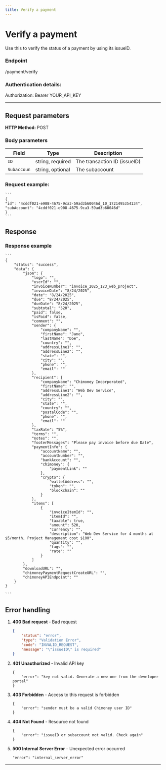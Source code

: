 ```yaml
---
title: Verify a payment
---
```


# Verify a payment
Use this to verify the status of a payment by using its issueID. 


### Endpoint
/payment/verify

### **Authentication details:**   

Authorization: Bearer YOUR_API_KEY

---
## Request parameters
**HTTP Method:** POST


### Body parameters
| Field                 | 	Type	   	    |  Description    |
| -------               | --------------    | --------------- |
| ```ID```	            | string, required	        | The transaction ID (issueID)  |
| ```Subaccoun```	    | string, optional	        | The subaccount  |


### Request example:
    ```
    {
    "id": "4cddf021-e908-4675-9ca3-59ad3b60046d_10_1721495354134",
    "subAccount": "4cddf021-e908-4675-9ca3-59ad3b60046d"
    }
    ```

## Response
### Response example
    ```
    {
        "status": "success",
        "data": {
            "json": {
                "logo": "",
                "userId": "",
                "invoiceNumber": "invoice_2025_123_web_project",
                "invoiceDate": "8/24/2025",
                "date": "8/24/2025",
                "due": "8/24/2025",
                "dueDate": "8/24/2025",
                "subtotal": "520",
                "paid": false,
                "isPaid": false,
                "comment": "",
                "sender": {
                    "companyName": "",
                    "firstName": "Jane",
                    "lastName": "Doe",
                    "country": "",
                    "addressLine1": "",
                    "addressLine2": "",
                    "state": "",
                    "city": "",
                    "phone": "",
                    "email": ""
                },
                "recipient": {
                    "companyName": "Chimoney Incorporated",
                    "firstName": "",
                    "addressLine1": "Web Dev Service",
                    "addressLine2": "",
                    "city": "",
                    "state": "",
                    "country": "",
                    "postalCode": "",
                    "phone": "",
                    "email": ""
                },
                "taxRate": "5%",
                "terms": "",
                "notes": "",
                "footerMessages": "Please pay invoice before due Date",
                "paymentInfo": {
                    "accountName": "",
                    "accountNumber": "",
                    "bankAccount": "",
                    "chimoney": {
                        "paymentLink": ""
                    },
                    "crypto": {
                        "walletAddress": "",
                        "token": "",
                        "blockchain": ""
                    }
                },
                "items": [
                    {
                        "invoiceItemId": "",
                        "itemId": "",
                        "taxable": true,
                        "amount": 520,
                        "currency": "",
                        "description": "Web Dev Service for 4 months at $5/month, Project Management cost $100",
                        "quantity": "",
                        "tags": "",
                        "rate": ""
                    }
                ]
            },
            "downloadURL": "",
            "chimoneyPaymentRequestCreateURL": "",
            "chimoneyAPIEndpoint": ""
        }
    }

    ```

## Error handling

1. **400 Bad request** - Bad request
    ```json
    {
        "status": "error",
        "type": "Validation Error",
        "code": "INVALID_REQUEST",
        "message": "\"issueID\" is required"
    }
    ```

2. **401 Unauthorized** - Invalid API key
    ```
    {
        "error": "key not valid. Generate a new one from the developer portal"
    }
    ```

3. **403 Forbidden** - Access to this request is forbidden  
    ```
    {
        "error": "sender must be a valid Chimoney user ID"
    }
    ```

4. **404 Not Found** - Resource not found
    ```
    {
        "error": "issueID or subaccount not valid. Check again"
    }
    ```

5. **500 Internal Server Error** - Unexpected error occurred
    ```
    "error": "internal_server_error"
    ```
---
